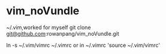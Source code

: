 # vim_noVundle
~/.vim,worked for myself
git clone git@github.com:rowanpang/vim_noVundle.git

ln -s ~/.vim/vimrc  ~/.vimrc  or  in ~/.vimrc 'source ~/.vim/vimrc'

